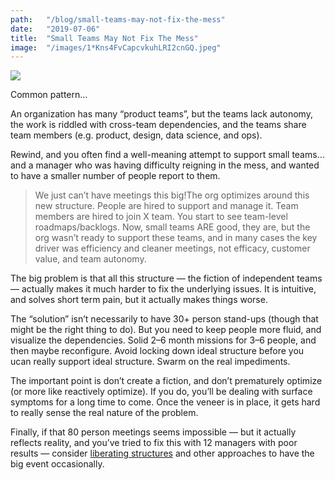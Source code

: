 ```yaml
---
path:	"/blog/small-teams-may-not-fix-the-mess"
date:	"2019-07-06"
title:	"Small Teams May Not Fix The Mess"
image:	"/images/1*Kns4FvCapcvkuhLRI2cnGQ.jpeg"
---
```


![](/images/1*Kns4FvCapcvkuhLRI2cnGQ.jpeg)

Common pattern…

An organization has many “product teams”, but the teams lack autonomy, the work is riddled with cross-team dependencies, and the teams share team members (e.g. product, design, data science, and ops).

Rewind, and you often find a well-meaning attempt to support small teams…and a manager who was having difficulty reigning in the mess, and wanted to have a smaller number of people report to them.


> We just can’t have meetings this big!The org optimizes around this new structure. People are hired to support and manage it. Team members are hired to join X team. You start to see team-level roadmaps/backlogs. Now, small teams ARE good, they are, but the org wasn’t ready to support these teams, and in many cases the key driver was efficiency and cleaner meetings, not efficacy, customer value, and team autonomy.

The big problem is that all this structure — the fiction of independent teams — actually makes it much harder to fix the underlying issues. It is intuitive, and solves short term pain, but it actually makes things worse.

The “solution” isn’t necessarily to have 30+ person stand-ups (though that might be the right thing to do). But you need to keep people more fluid, and visualize the dependencies. Solid 2–6 month missions for 3–6 people, and then maybe reconfigure. Avoid locking down ideal structure before you ucan really support ideal structure. Swarm on the real impediments.

The important point is don’t create a fiction, and don’t prematurely optimize (or more like reactively optimize). If you do, you’ll be dealing with surface symptoms for a long time to come. Once the veneer is in place, it gets hard to really sense the real nature of the problem.

Finally, if that 80 person meetings seems impossible — but it actually reflects reality, and you’ve tried to fix this with 12 managers with poor results — consider [liberating structures](http://www.liberatingstructures.com/) and other approaches to have the big event occasionally.

